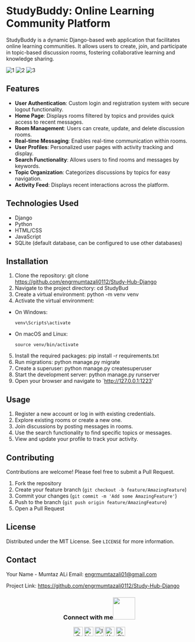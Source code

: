 # StudyBuddy: Online Learning Community Platform

StudyBuddy is a dynamic Django-based web application that facilitates online learning communities. It allows users to create, join, and participate in topic-based discussion rooms, fostering collaborative learning and knowledge sharing.

![1](https://github.com/user-attachments/assets/c93e8f47-d435-4e27-acdf-aa1dd9ba685e)
![2](https://github.com/user-attachments/assets/7ead2cfd-2144-4852-8a62-dfce4fdda515)
![3](https://github.com/user-attachments/assets/a1e1d7b7-d540-4d2f-b4ec-107fc8e37053)




## Features

- **User Authentication**: Custom login and registration system with secure logout functionality.
- **Home Page**: Displays rooms filtered by topics and provides quick access to recent messages.
- **Room Management**: Users can create, update, and delete discussion rooms.
- **Real-time Messaging**: Enables real-time communication within rooms.
- **User Profiles**: Personalized user pages with activity tracking and display.
- **Search Functionality**: Allows users to find rooms and messages by keywords.
- **Topic Organization**: Categorizes discussions by topics for easy navigation.
- **Activity Feed**: Displays recent interactions across the platform.

## Technologies Used

- Django
- Python
- HTML/CSS
- JavaScript
- SQLite (default database, can be configured to use other databases)

## Installation

1. Clone the repository:
git clone https://github.com/engrmumtazali0112/Study-Hub-Django
2. Navigate to the project directory:
cd StudyBud
3. Create a virtual environment:
python -m venv venv
4. Activate the virtual environment:
- On Windows:
  ```
  venv\Scripts\activate
  ```
- On macOS and Linux:
  ```
  source venv/bin/activate
  ```

5. Install the required packages:
pip install -r requirements.txt
6. Run migrations:
python manage.py migrate
7. Create a superuser:
python manage.py createsuperuser
8. Start the development server:
python manage.py runserver
9. Open your browser and navigate to `http://127.0.0.1:1223'

## Usage

1. Register a new account or log in with existing credentials.
2. Explore existing rooms or create a new one.
3. Join discussions by posting messages in rooms.
4. Use the search functionality to find specific topics or messages.
5. View and update your profile to track your activity.

## Contributing

Contributions are welcome! Please feel free to submit a Pull Request.

1. Fork the repository
2. Create your feature branch (`git checkout -b feature/AmazingFeature`)
3. Commit your changes (`git commit -m 'Add some AmazingFeature'`)
4. Push to the branch (`git push origin feature/AmazingFeature`)
5. Open a Pull Request

## License

Distributed under the MIT License. See `LICENSE` for more information.

## Contact

Your Name -   Mumtaz ALi
Email:        engrmumtazali01@gmail.com

Project Link: https://github.com/engrmumtazali0112/Study-Hub-Django

<div align="center">
<h3> Connect with me<a href="https://gifyu.com/image/Zy2f"><img src="https://github.com/milaan9/milaan9/blob/main/Handshake.gif" width="60"></a>
</h3> 
<p align="center">
    <a href="mailto:engrmumtazali01@gmail.com" target="_blank"><img alt="Gmail" width="25px" src="https://github.com/TheDudeThatCode/TheDudeThatCode/blob/master/Assets/Gmail.svg"></a> 
    <a href="https://www.linkedin.com/in/mumtazali12/" target="_blank"><img alt="LinkedIn" width="25px" src="https://github.com/TheDudeThatCode/TheDudeThatCode/blob/master/Assets/Linkedin.svg"></a>
    <a href="https://www.instagram.com/its_maliyzi?igsh=MWR1Y2x1a2xpazBpOA==" target="_blank"><img alt="Instagram" width="25px" src="https://github.com/TheDudeThatCode/TheDudeThatCode/blob/master/Assets/Instagram.svg"></a>
    <a href="https://www.hackerrank.com/profile/engrmumtazali01" target="_blank"><img alt="HackerRank" width="25px" src="https://github.com/TheDudeThatCode/TheDudeThatCode/blob/master/Assets/HackerRank.svg"></a>
    <a href="https://github.com/engrmumtazali0112" target="_blank"><img src="https://cdn.svgporn.com/logos/github-icon.svg" alt="Github logo" width="25px"></a>
</p>  
